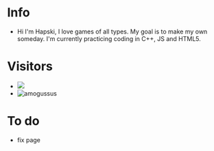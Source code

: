 # Info

- Hi I'm Hapski, I love games of all types. My goal is to make my own someday. I'm currently practicing coding in C++, JS and HTML5.

# Visitors
 - ![](https://komarev.com/ghpvc/?username=frostuz1&hex=#aa9dae)
 - ![amogussus](https://user-images.githubusercontent.com/107654891/201456275-c32aecfb-6564-42b7-ad28-a5cb241cf394.png)

# To do
- fix page
